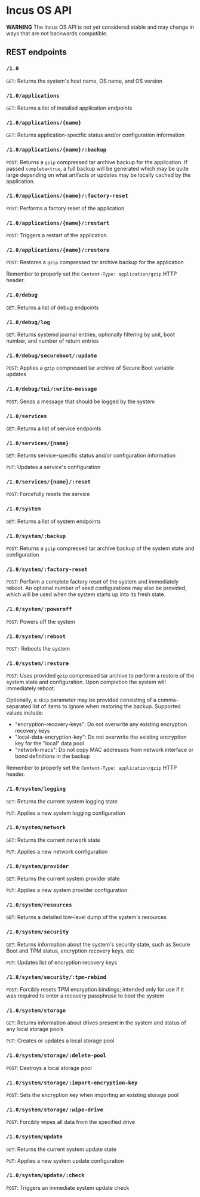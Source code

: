 # Incus OS API

**WARNING** The Incus OS API is not yet considered stable and may change in ways that
are not backwards compatible.

## REST endpoints

### `/1.0`

`GET`: Returns the system's host name, OS name, and OS version

### `/1.0/applications`

`GET`: Returns a list of installed application endpoints

### `/1.0/applications/{name}`

`GET`: Returns application-specific status and/or configuration information

### `/1.0/applications/{name}/:backup`

`POST`: Returns a `gzip` compressed tar archive backup for the application. If passed `complete=true`, a
full backup will be generated which may be quite large depending on what artifacts or
updates may be locally cached by the application.

### `/1.0/applications/{name}/:factory-reset`

`POST`: Performs a factory reset of the application

### `/1.0/applications/{name}/:restart`

`POST`: Triggers a restart of the application.

### `/1.0/applications/{name}/:restore`

`POST`: Restores a `gzip` compressed tar archive backup for the application

Remember to properly set the `Content-Type: application/gzip` HTTP header.

### `/1.0/debug`

`GET`: Returns a list of debug endpoints

### `/1.0/debug/log`

`GET`: Returns systemd journal entries, optionally filtering by unit, boot number, and number of return entries

### `/1.0/debug/secureboot/:update`

`POST`: Applies a `gzip` compressed tar archive of Secure Boot variable updates

### `/1.0/debug/tui/:write-message`

`POST`: Sends a message that should be logged by the system

### `/1.0/services`

`GET`: Returns a list of service endpoints

### `/1.0/services/{name}`

`GET`: Returns service-specific status and/or configuration information

`PUT`: Updates a service's configuration

### `/1.0/services/{name}/:reset`

`POST`: Forcefully resets the service

### `/1.0/system`

`GET`: Returns a list of system endpoints

### `/1.0/system/:backup`

`POST`: Returns a `gzip` compressed tar archive backup of the system state and configuration

### `/1.0/system/:factory-reset`

`POST`: Perform a complete factory reset of the system and immediately reboot. An
optional number of seed configurations may also be provided, which will be used
when the system starts up into its fresh state.

### `/1.0/system/:poweroff`

`POST`: Powers off the system

### `/1.0/system/:reboot`

`POST:` Reboots the system

### `/1.0/system/:restore`

`POST`: Uses provided `gzip` compressed tar archive to perform a restore of the system state and
configuration. Upon completion the system will immediately reboot.

Optionally, a `skip` parameter may be provided consisting of a comma-separated
list of items to ignore when restoring the backup. Supported values include:

- "encryption-recovery-keys": Do not overwrite any existing encryption recovery keys
- "local-data-encryption-key": Do not overwrite the existing encryption key for the "local" data pool
- "network-macs": Do not copy MAC addresses from network interface or bond definitions in the backup

Remember to properly set the `Content-Type: application/gzip` HTTP header.

### `/1.0/system/logging`

`GET`: Returns the current system logging state

`PUT`: Applies a new system logging configuration

### `/1.0/system/network`

`GET`: Returns the current network state

`PUT`: Applies a new network configuration

### `/1.0/system/provider`

`GET`: Returns the current system provider state

`PUT`: Applies a new system provider configuration

### `/1.0/system/resources`

`GET`: Returns a detailed low-level dump of the system's resources

### `/1.0/system/security`

`GET`: Returns information about the system's security state, such as Secure Boot and TPM
status, encryption recovery keys, etc

`PUT`: Updates list of encryption recovery keys

### `/1.0/system/security/:tpm-rebind`

`POST`: Forcibly resets TPM encryption bindings; intended only for use if it was required to enter
a recovery passphrase to boot the system

### `/1.0/system/storage`

`GET`: Returns information about drives present in the system and status of any local storage pools

`PUT`: Creates or updates a local storage pool

### `/1.0/system/storage/:delete-pool`

`POST`: Destroys a local storage pool

### `/1.0/system/storage/:import-encryption-key`

`POST`: Sets the encryption key when importing an existing storage pool

### `/1.0/system/storage/:wipe-drive`

`POST`: Forcibly wipes all data from the specified drive

### `/1.0/system/update`

`GET`: Returns the current system update state

`PUT`: Applies a new system update configuration

### `/1.0/system/update/:check`

`POST`: Triggers an immediate system update check

